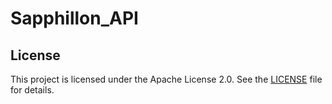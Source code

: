 # Sapphillon_API

## License

This project is licensed under the Apache License 2.0. See the [LICENSE](LICENSE) file for details.
